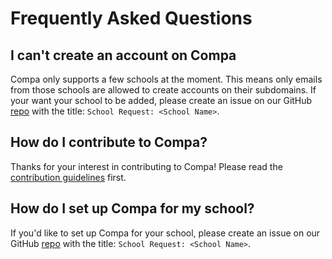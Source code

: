 # Frequently Asked Questions

## I can't create an account on Compa

Compa only supports a few schools at the moment. This means only emails from those schools are allowed to create accounts on their subdomains. If your want your school to be added, please create an issue on our GitHub [repo](https://github.com/blackmann/compa) with the title: `School Request: <School Name>`.

## How do I contribute to Compa?

Thanks for your interest in contributing to Compa! Please read the [contribution guidelines](https://compa.so/contributing) first.

## How do I set up Compa for my school?

If you'd like to set up Compa for your school, please create an issue on our GitHub [repo](https://github.com/blackmann/compa) with the title: `School Request: <School Name>`.
